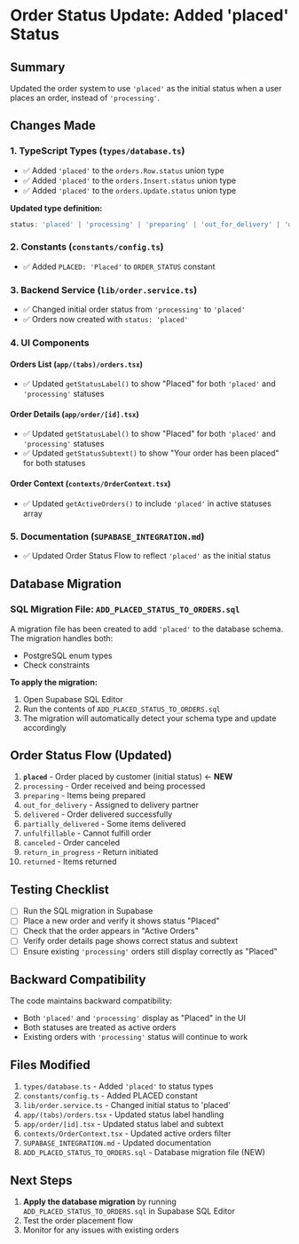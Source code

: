 # Order Status Update: Added 'placed' Status

## Summary
Updated the order system to use `'placed'` as the initial status when a user places an order, instead of `'processing'`.

## Changes Made

### 1. TypeScript Types (`types/database.ts`)
- ✅ Added `'placed'` to the `orders.Row.status` union type
- ✅ Added `'placed'` to the `orders.Insert.status` union type
- ✅ Added `'placed'` to the `orders.Update.status` union type

**Updated type definition:**
```typescript
status: 'placed' | 'processing' | 'preparing' | 'out_for_delivery' | 'delivered' | 'partially_delivered' | 'unfulfillable' | 'canceled' | 'return_in_progress' | 'returned'
```

### 2. Constants (`constants/config.ts`)
- ✅ Added `PLACED: 'Placed'` to `ORDER_STATUS` constant

### 3. Backend Service (`lib/order.service.ts`)
- ✅ Changed initial order status from `'processing'` to `'placed'`
- ✅ Orders now created with `status: 'placed'`

### 4. UI Components

#### Orders List (`app/(tabs)/orders.tsx`)
- ✅ Updated `getStatusLabel()` to show "Placed" for both `'placed'` and `'processing'` statuses

#### Order Details (`app/order/[id].tsx`)
- ✅ Updated `getStatusLabel()` to show "Placed" for both `'placed'` and `'processing'` statuses
- ✅ Updated `getStatusSubtext()` to show "Your order has been placed" for both statuses

#### Order Context (`contexts/OrderContext.tsx`)
- ✅ Updated `getActiveOrders()` to include `'placed'` in active statuses array

### 5. Documentation (`SUPABASE_INTEGRATION.md`)
- ✅ Updated Order Status Flow to reflect `'placed'` as the initial status

## Database Migration

### SQL Migration File: `ADD_PLACED_STATUS_TO_ORDERS.sql`

A migration file has been created to add `'placed'` to the database schema. The migration handles both:
- PostgreSQL enum types
- Check constraints

**To apply the migration:**
1. Open Supabase SQL Editor
2. Run the contents of `ADD_PLACED_STATUS_TO_ORDERS.sql`
3. The migration will automatically detect your schema type and update accordingly

## Order Status Flow (Updated)

1. **`placed`** - Order placed by customer (initial status) ← **NEW**
2. `processing` - Order received and being processed
3. `preparing` - Items being prepared
4. `out_for_delivery` - Assigned to delivery partner
5. `delivered` - Order delivered successfully
6. `partially_delivered` - Some items delivered
7. `unfulfillable` - Cannot fulfill order
8. `canceled` - Order canceled
9. `return_in_progress` - Return initiated
10. `returned` - Items returned

## Testing Checklist

- [ ] Run the SQL migration in Supabase
- [ ] Place a new order and verify it shows status "Placed"
- [ ] Check that the order appears in "Active Orders"
- [ ] Verify order details page shows correct status and subtext
- [ ] Ensure existing `'processing'` orders still display correctly as "Placed"

## Backward Compatibility

The code maintains backward compatibility:
- Both `'placed'` and `'processing'` display as "Placed" in the UI
- Both statuses are treated as active orders
- Existing orders with `'processing'` status will continue to work

## Files Modified

1. `types/database.ts` - Added `'placed'` to status types
2. `constants/config.ts` - Added PLACED constant
3. `lib/order.service.ts` - Changed initial status to 'placed'
4. `app/(tabs)/orders.tsx` - Updated status label handling
5. `app/order/[id].tsx` - Updated status label and subtext
6. `contexts/OrderContext.tsx` - Updated active orders filter
7. `SUPABASE_INTEGRATION.md` - Updated documentation
8. `ADD_PLACED_STATUS_TO_ORDERS.sql` - Database migration file (NEW)

## Next Steps

1. **Apply the database migration** by running `ADD_PLACED_STATUS_TO_ORDERS.sql` in Supabase SQL Editor
2. Test the order placement flow
3. Monitor for any issues with existing orders

